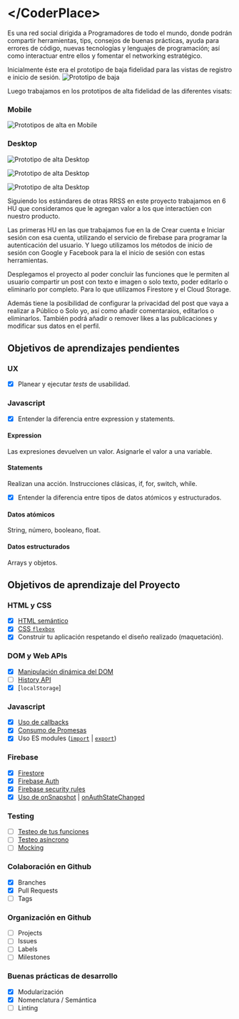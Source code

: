 # &lt;/CoderPlace&gt;

Es una red social dirigida a Programadores de todo el mundo, donde podrán compartir herramientas, tips, consejos de buenas prácticas, ayuda para errores de código, nuevas tecnologías y lenguajes de programación; así como interactuar entre ellos y fomentar el networking estratégico.

Inicialmente éste era el prototipo de baja fidelidad para las vistas de registro e inicio de sesión.
![Prototipo de baja](./src/img/prototipos-de-baja1.png)

Luego trabajamos en los prototipos de alta fidelidad de las diferentes visats:

### Mobile
![Prototipos de alta en Mobile](./src/img/Prototipos-de-alta-mobile.png)

### Desktop
![Prototipo de alta Desktop](./src/img/prot-1.png)

![Prototipo de alta Desktop](./src/img/prot-2.png)

![Prototipo de alta Desktop](./src/img/prot-3.png)

Siguiendo los estándares de otras RRSS en este proyecto trabajamos en 6 HU que consideramos que le agregan valor a los que interactúen con nuestro producto.

Las primeras HU en las que trabajamos fue en la de Crear cuenta e Iniciar sesión con esa cuenta, utilizando el servicio de firebase para programar la autenticación del usuario. Y luego utilizamos los métodos de inicio de sesión con Google y Facebook para la el inicio de sesión con estas herramientas.

Desplegamos el proyecto al poder concluir las funciones que le permiten al usuario compartir un post con texto e imagen o solo texto, poder editarlo o eliminarlo por completo. Para lo que utilizamos Firestore y el Cloud Storage.

Además tiene la posibilidad de configurar la privacidad del post que vaya a realizar a Público o Solo yo, así como añadir comentaraios, editarlos o eliminarlos.
También podrá añadir o remover likes a las publicaciones y modificar sus datos en el perfil.

## Objetivos de aprendizajes pendientes

### UX
- [x] Planear y ejecutar _tests_ de usabilidad.

### Javascript

- [x] Entender la diferencia entre expression y statements.

#### Expression
 Las expresiones devuelven un valor.
 Asignarle el valor a una variable.

 #### Statements
 Realizan una acción.
 Instrucciones clásicas, if, for, switch, while.

- [x] Entender la diferencia entre tipos de datos atómicos y estructurados.

#### Datos atómicos
String, número, booleano, float.

#### Datos estructurados
Arrays y objetos.

## Objetivos de aprendizaje del Proyecto

### HTML y CSS

* [x] [HTML semántico](https://developer.mozilla.org/en-US/docs/Glossary/Semantics#Semantics_in_HTML)
* [x] [CSS `flexbox`](https://css-tricks.com/snippets/css/a-guide-to-flexbox/)
* [x] Construir tu aplicación respetando el diseño realizado (maquetación).

### DOM y Web APIs

* [x] [Manipulación dinámica del DOM](https://developer.mozilla.org/es/docs/Referencia_DOM_de_Gecko/Introducci%C3%B3n)
* [ ] [History API](https://developer.mozilla.org/es/docs/DOM/Manipulando_el_historial_del_navegador)
* [x] [`localStorage`]

### Javascript

* [x] [Uso de callbacks](https://developer.mozilla.org/es/docs/Glossary/Callback_function)
* [x] [Consumo de Promesas](https://scotch.io/tutorials/javascript-promises-for-dummies#toc-consuming-promises)
* [x] Uso ES modules
([`import`](https://developer.mozilla.org/en-US/docs/Web/JavaScript/Reference/Statements/import)
| [`export`](https://developer.mozilla.org/en-US/docs/Web/JavaScript/Reference/Statements/export))

### Firebase

* [x] [Firestore](https://firebase.google.com/docs/firestore)
* [x] [Firebase Auth](https://firebase.google.com/docs/auth/web/start)
* [x] [Firebase security rules](https://firebase.google.com/docs/rules)
* [x] [Uso de onSnapshot](https://firebase.google.com/docs/firestore/query-data/listen)
| [onAuthStateChanged](https://firebase.google.com/docs/auth/web/start#set_an_authentication_state_observer_and_get_user_data)

### Testing

* [ ] [Testeo de tus funciones](https://jestjs.io/docs/es-ES/getting-started)
* [ ] [Testeo asíncrono](https://jestjs.io/docs/es-ES/asynchronous)
* [ ] [Mocking](https://jestjs.io/docs/es-ES/manual-mocks)

### Colaboración en Github

* [x] Branches
* [x] Pull Requests
* [ ] Tags

### Organización en Github

* [ ] Projects
* [ ] Issues
* [ ] Labels
* [ ] Milestones

### Buenas prácticas de desarrollo

* [x] Modularización
* [x] Nomenclatura / Semántica
* [ ] Linting